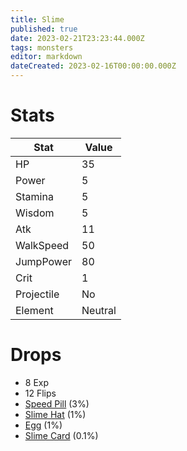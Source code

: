 ```yaml
---
title: Slime
published: true
date: 2023-02-21T23:23:44.000Z
tags: monsters
editor: markdown
dateCreated: 2023-02-16T00:00:00.000Z
---
```


# Stats
|Stat|Value|
|-|-|
|HP|35|
|Power|5|
|Stamina|5|
|Wisdom|5|
|Atk|11|
|WalkSpeed|50|
|JumpPower|80|
|Crit|1|
|Projectile|No|
|Element|Neutral|

# Drops
 * 8 Exp
 * 12 Flips
 * [Speed Pill](/items/speed-pill.md) (3%)
 * [Slime Hat](/items/slime-hat.md) (1%)
 * [Egg](/items/egg.md) (1%)
 * [Slime Card](/items/slime-card.md) (0.1%)
